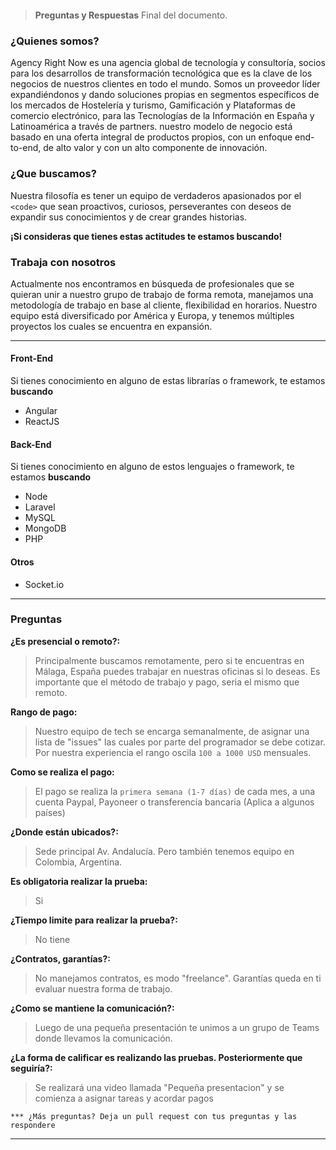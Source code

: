 ![]()

> __Preguntas y Respuestas__
Final del documento.

<!-- > __Pruebas técnicas__
[Ir a las prubas](#front-end) -->

### ¿Quienes somos?

Agency Right Now es una agencia global de tecnología y consultoría, socios para los desarrollos de transformación tecnológica que es la clave de los negocios de nuestros clientes en todo el mundo. Somos un proveedor líder expandiéndonos y dando soluciones propias en segmentos específicos de los mercados de Hostelería y turismo, Gamificación y Plataformas de comercio electrónico, para las Tecnologías de la Información en España y Latinoamérica a través de partners. nuestro modelo de negocio está basado en una oferta integral de productos propios, con un enfoque end-to-end, de alto valor y con un alto componente de innovación.

### ¿Que buscamos?
Nuestra filosofía es tener un equipo de verdaderos apasionados por el `<code>` que sean proactivos, curiosos, perseverantes con deseos de expandir sus conocimientos y de crear grandes historias.

__¡Si consideras que tienes estas actitudes te estamos buscando!__

### Trabaja con nosotros
Actualmente nos encontramos en búsqueda de profesionales que se quieran unir a nuestro grupo de trabajo de forma remota, manejamos una metodología de trabajo en base al cliente, flexibilidad en horarios.
Nuestro equipo está diversificado por América y Europa, y tenemos múltiples proyectos los cuales se encuentra en expansión.

---

#### Front-End
Si tienes conocimiento en alguno de estas librarías o framework, te estamos __buscando__
- Angular 
- ReactJS 

    
#### Back-End
Si tienes conocimiento en alguno de estos lenguajes o framework, te estamos __buscando__
- Node 
- Laravel 
- MySQL 
- MongoDB
- PHP 
#### Otros
- Socket.io 
---
### Preguntas
__¿Es presencial o remoto?:__
> Principalmente buscamos remotamente, pero si te encuentras en Málaga, España puedes trabajar en nuestras oficinas si lo deseas. Es importante que el método de trabajo y pago, seria el mismo que remoto.

__Rango de pago:__
> Nuestro equipo de tech se encarga semanalmente, de asignar una lista de "issues" las cuales por parte del programador se debe cotizar. Por nuestra experiencia el rango oscila `100 a 1000 USD` mensuales.

__Como se realiza el pago:__
> El pago se realiza la `primera semana (1-7 días)` de cada mes, a una cuenta Paypal, Payoneer o transferencia bancaria (Aplica a algunos países)

__¿Donde están ubicados?:__
> Sede principal Av. Andalucía. Pero también tenemos equipo en Colombia, Argentina.

__Es obligatoria realizar la prueba:__
> Si

__¿Tiempo limite para realizar la prueba?:__
> No tiene

__¿Contratos, garantías?:__
> No manejamos contratos, es modo "freelance". Garantías queda en ti evaluar nuestra forma de trabajo.

__¿Como se mantiene la comunicación?:__
> Luego de una pequeña presentación te unimos a un grupo de Teams donde llevamos la comunicación.

__¿La forma de calificar es realizando las pruebas. Posteriormente que seguiría?:__
> Se realizará una video llamada "Pequeña presentacion" y se comienza a asignar tareas y acordar pagos

`*** ¿Más preguntas? Deja un pull request con tus preguntas y las respondere`
 
---
